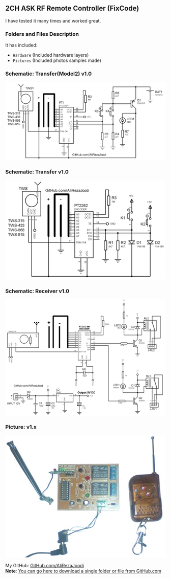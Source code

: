 ## 2CH ASK RF Remote Controller (FixCode)
I have tested it many times and worked great.

### Folders and Files Description
It has included:
- `Hardware` (Included hardware layers)
- `Pictures` (Included photos samples made)

### Schematic: Transfer(Model2) v1.0
![](Hardware/Transfer_Model2_v1.0.png)

### Schematic: Transfer v1.0
![](Hardware/Transfer_v1.0.png)

### Schematic: Receiver v1.0
![](Hardware/Receiver_v1.0.png)

### Picture: v1.x
![](Pictures/v1.x.jpg)

My GitHub: [GitHub.com/AliRezaJoodi](https://github.com/AliRezaJoodi)  
**Note**: [You can go here to download a single folder or file from GitHub.com](https://minhaskamal.github.io/DownGit/#/home)